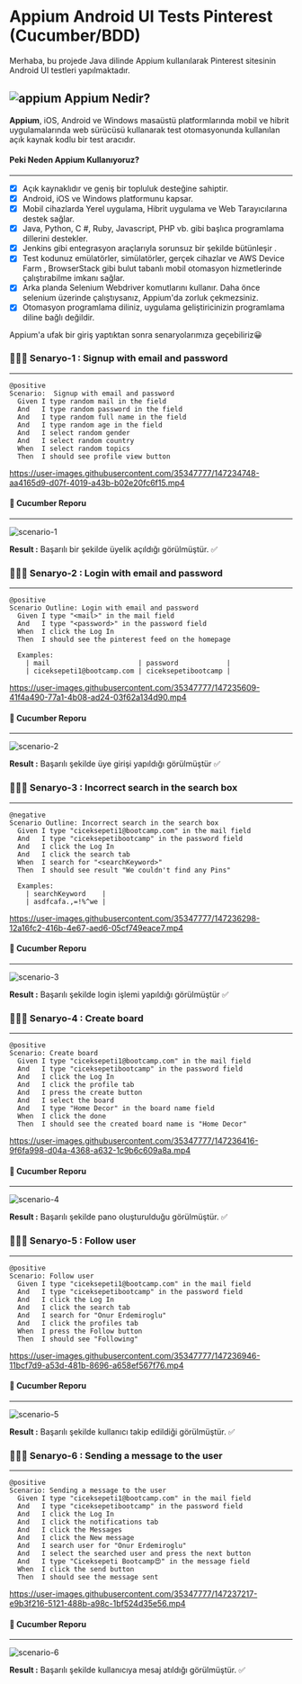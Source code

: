 #  Appium Android UI Tests Pinterest (Cucumber/BDD)

Merhaba, bu projede Java dilinde Appium kullanılarak Pinterest sitesinin Android UI testleri yapılmaktadır. 

## ![appium](https://user-images.githubusercontent.com/35347777/147242877-3543ab25-e931-4ed6-95a4-5c8c95018ce0.png)  Appium Nedir? 


**Appium**, iOS, Android ve Windows masaüstü platformlarında mobil ve hibrit uygulamalarında web sürücüsü kullanarak test otomasyonunda kullanılan açık kaynak kodlu bir test aracıdır.
 
#### Peki Neden Appium Kullanıyoruz?
---
- [X] Açık kaynaklıdır ve geniş bir topluluk desteğine sahiptir.
- [X]  Android, iOS ve Windows platformunu kapsar. 
- [X]  Mobil cihazlarda Yerel uygulama, Hibrit uygulama ve Web Tarayıcılarına destek sağlar.
- [X]  Java, Python, C #, Ruby, Javascript, PHP vb. gibi başlıca programlama dillerini destekler.
- [X]  Jenkins gibi entegrasyon araçlarıyla sorunsuz bir şekilde bütünleşir .
- [X]  Test kodunuz emülatörler, simülatörler, gerçek cihazlar ve AWS Device Farm , BrowserStack gibi bulut tabanlı mobil otomasyon hizmetlerinde çalıştırabilme imkanı sağlar.
- [X]  Arka planda Selenium Webdriver komutlarını kullanır. Daha önce selenium üzerinde çalıştıysanız, Appium'da zorluk çekmezsiniz.
- [X]   Otomasyon programlama diliniz, uygulama geliştiricinizin programlama diline bağlı değildir. 

Appium'a ufak bir giriş yaptıktan sonra senaryolarımıza geçebiliriz😀


###  👨🏻‍💻 Senaryo-1 : Signup with email and password
---

```cucumber
@positive 
Scenario:  Signup with email and password
  Given I type random mail in the field
  And   I type random password in the field
  And   I type random full name in the field
  And   I type random age in the field
  And   I select random gender
  And   I select random country
  When  I select random topics
  Then  I should see profile view button
```
  
https://user-images.githubusercontent.com/35347777/147234748-aa4165d9-d07f-4019-a43b-b02e20fc6f15.mp4


#### 📝 Cucumber Reporu
---
  
![scenario-1](https://user-images.githubusercontent.com/35347777/147235341-4a69e0f6-db44-4f39-b441-9ed70f35c547.PNG)
 
**Result :** Başarılı bir şekilde üyelik açıldığı görülmüştür. ✅
 
### 👨🏿‍💻 Senaryo-2 : Login with email and password
---

```cucumber
@positive
Scenario Outline: Login with email and password
  Given I type "<mail>" in the mail field
  And   I type "<password>" in the password field
  When  I click the Log In
  Then  I should see the pinterest feed on the homepage

  Examples:
    | mail          	        | password            |
    | ciceksepeti1@bootcamp.com | ciceksepetibootcamp |
```

https://user-images.githubusercontent.com/35347777/147235609-41f4a490-77a1-4b08-ad24-03f62a134d90.mp4


#### 📝 Cucumber Reporu
---

![scenario-2](https://user-images.githubusercontent.com/35347777/147235625-dc385760-533b-4f8f-8c0e-95b482bfeeb1.PNG)

**Result :** Başarılı şekilde üye girişi yapıldığı görülmüştür ✅

### 👨🏻‍💻 Senaryo-3 : Incorrect search in the search box
---

```cucumber
@negative
Scenario Outline: Incorrect search in the search box
  Given I type "ciceksepeti1@bootcamp.com" in the mail field
  And   I type "ciceksepetibootcamp" in the password field
  And   I click the Log In
  And   I click the search tab
  When  I search for "<searchKeyword>"
  Then  I should see result "We couldn't find any Pins"

  Examples:
    | searchKeyword    |
    | asdfcafa.,=!%^we |
```

https://user-images.githubusercontent.com/35347777/147236298-12a16fc2-416b-4e67-aed6-05cf749eace7.mp4


#### 📝 Cucumber Reporu
---

![scenario-3](https://user-images.githubusercontent.com/35347777/147236280-91afa613-602d-4247-9813-f78745807b2f.PNG)

**Result :** Başarılı şekilde login işlemi yapıldığı görülmüştür ✅

### 👨🏿‍💻 Senaryo-4 : Create board
---

```cucumber
@positive
Scenario: Create board
  Given I type "ciceksepeti1@bootcamp.com" in the mail field
  And   I type "ciceksepetibootcamp" in the password field
  And   I click the Log In
  And   I click the profile tab
  And   I press the create button
  And   I select the board
  And   I type "Home Decor" in the board name field
  When  I click the done
  Then  I should see the created board name is "Home Decor"
```

https://user-images.githubusercontent.com/35347777/147236416-9f6fa998-d04a-4368-a632-1c9b6c609a8a.mp4


#### 📝 Cucumber Reporu
---

![scenario-4](https://user-images.githubusercontent.com/35347777/147236428-106fba37-e38f-49c7-b4ba-d6bfde36b150.PNG)

**Result :** Başarılı şekilde pano oluşturulduğu görülmüştür. ✅


### 👨🏻‍💻 Senaryo-5 : Follow user
---

```cucumber
@positive
Scenario: Follow user
  Given I type "ciceksepeti1@bootcamp.com" in the mail field
  And   I type "ciceksepetibootcamp" in the password field
  And   I click the Log In
  And   I click the search tab
  And   I search for "Onur Erdemiroglu"
  And   I click the profiles tab
  When  I press the Follow button
  Then  I should see "Following"
```

https://user-images.githubusercontent.com/35347777/147236946-11bcf7d9-a53d-481b-8696-a658ef567f76.mp4


#### 📝 Cucumber Reporu
---

![scenario-5](https://user-images.githubusercontent.com/35347777/147236940-1d4491ee-54a7-4237-84be-9ba657979098.PNG)

**Result :** Başarılı şekilde kullanıcı takip edildiği görülmüştür. ✅


### 👨🏿‍💻 Senaryo-6 : Sending a message to the user
---

```cucumber
@positive
Scenario: Sending a message to the user
  Given I type "ciceksepeti1@bootcamp.com" in the mail field
  And   I type "ciceksepetibootcamp" in the password field
  And   I click the Log In
  And   I click the notifications tab
  And   I click the Messages
  And   I click the New message
  And   I search user for "Onur Erdemiroglu"
  And   I select the searched user and press the next button
  And   I type "Ciceksepeti Bootcamp😍" in the message field
  When  I click the send button
  Then  I should see the message sent
```

https://user-images.githubusercontent.com/35347777/147237217-e9b3f216-5121-488b-a98c-1bf524d35e56.mp4

#### 📝 Cucumber Reporu
---

![scenario-6](https://user-images.githubusercontent.com/35347777/147237226-373e12bc-6838-4527-bd90-4ed60e921b43.PNG)

**Result :** Başarılı şekilde kullanıcıya mesaj atıldığı görülmüştür. ✅